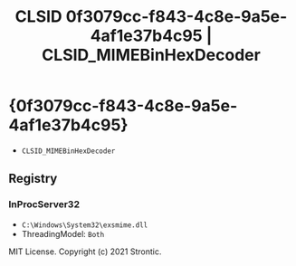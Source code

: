 ﻿---
title: "CLSID 0f3079cc-f843-4c8e-9a5e-4af1e37b4c95 | CLSID_MIMEBinHexDecoder"
excerpt: What is COM-Object CLSID 0f3079cc-f843-4c8e-9a5e-4af1e37b4c95?
---

# {0f3079cc-f843-4c8e-9a5e-4af1e37b4c95}

* `CLSID_MIMEBinHexDecoder`

## Registry


### InProcServer32

* `C:\Windows\System32\exsmime.dll`
* ThreadingModel: `Both`

MIT License. Copyright (c) 2021 Strontic.


